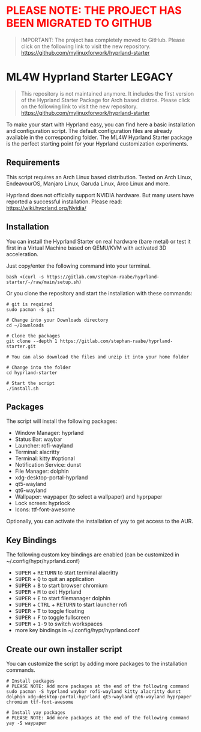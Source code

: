 <h1 style="color: red;">PLEASE NOTE: THE PROJECT HAS BEEN MIGRATED TO GITHUB</h1>

> IMPORTANT: The project has completely moved to GitHub. Please click on the following link to visit the new repository.
https://github.com/mylinuxforwork/hyprland-starter

# ML4W Hyprland Starter LEGACY

> This repository is not maintained anymore. It includes the first version of the Hyprland Starter Package for Arch based distros. Please click on the following link to visit the new repository. https://github.com/mylinuxforwork/hyprland-starter

To make your start with Hyprland easy, you can find here a basic installation and configuration script.
The default configuration files are already available in the corresponding folder.
The ML4W Hyprland Starter package is the perfect starting point for your Hyprland customization experiments.

## Requirements

This script requires an Arch Linux based distribution. Tested on Arch Linux, EndeavourOS, Manjaro Linux, Garuda Linux, Arco Linux and more. 

Hyprland does not officially support NVIDIA hardware. But many users have reported a successful installation. Please read: https://wiki.hyprland.org/Nvidia/

## Installation

You can install the Hyprland Starter on real hardware (bare metal) or test it first in a Virtual Machine based on QEMU/KVM with activated 3D acceleration.

Just copy/enter the following command into your terminal.

```
bash <(curl -s https://gitlab.com/stephan-raabe/hyprland-starter/-/raw/main/setup.sh)
```

Or you clone the repository and start the installation with these commands:

```
# git is required
sudo pacman -S git

# Change into your Downloads directory
cd ~/Downloads

# Clone the packages
git clone --depth 1 https://gitlab.com/stephan-raabe/hyprland-starter.git

# You can also download the files and unzip it into your home folder

# Change into the folder
cd hyprland-starter

# Start the script
./install.sh
```

## Packages

The script will install the following packages:

- Window Manager: hyprland 
- Status Bar: waybar 
- Launcher: rofi-wayland 
- Terminal: alacritty 
- Terminal: kitty #optional
- Notification Service: dunst 
- File Manager: dolphin 
- xdg-desktop-portal-hyprland 
- qt5-wayland 
- qt6-wayland 
- Wallpaper: waypaper (to select a wallpaper) and hyprpaper
- Lock screen: hyprlock
- Icons: ttf-font-awesome

Optionally, you can activate the installation of yay to get access to the AUR.

## Key Bindings

The following custom key bindings are enabled (can be customized in ~/.config/hypr/hyprland.conf)

- <kbd>SUPER</kbd> + <kbd>RETURN</kbd> to start terminal alacritty
- <kbd>SUPER</kbd> + <kbd>Q</kbd> to quit an application
- <kbd>SUPER</kbd> + <kbd>B</kbd> to start browser chromium
- <kbd>SUPER</kbd> + <kbd>M</kbd> to exit Hyprland
- <kbd>SUPER</kbd> + <kbd>E</kbd> to start filemanager dolphin
- <kbd>SUPER</kbd></kbd> + <kbd>CTRL</kbd> + <kbd>RETURN</kbd> to start launcher rofi
- <kbd>SUPER</kbd> + <kbd>T</kbd> to toggle floating
- <kbd>SUPER</kbd> + <kbd>F</kbd> to toggle fullscreen
- <kbd>SUPER</kbd> + <kbd>1-9</kbd> to switch workspaces
- more key bindings in ~/.config/hypr/hyprland.conf

## Create our own installer script

You can customize the script by adding more packages to the installation commands.

```
# Install packages 
# PLEASE NOTE: Add more packages at the end of the following command
sudo pacman -S hyprland waybar rofi-wayland kitty alacritty dunst dolphin xdg-desktop-portal-hyprland qt5-wayland qt6-wayland hyprpaper chromium ttf-font-awesome

# Install yay packages
# PLEASE NOTE: Add more packages at the end of the following command
yay -S waypaper
```